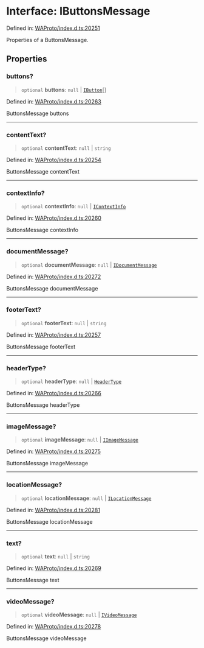 # Interface: IButtonsMessage

Defined in: [WAProto/index.d.ts:20251](https://github.com/Fokusdotid/bail/blob/546bbbb35e652e95f45982a71bee62b2c682e4eb/WAProto/index.d.ts#L20251)

Properties of a ButtonsMessage.

## Properties

### buttons?

> `optional` **buttons**: `null` \| [`IButton`](../namespaces/ButtonsMessage/interfaces/IButton.md)[]

Defined in: [WAProto/index.d.ts:20263](https://github.com/Fokusdotid/bail/blob/546bbbb35e652e95f45982a71bee62b2c682e4eb/WAProto/index.d.ts#L20263)

ButtonsMessage buttons

***

### contentText?

> `optional` **contentText**: `null` \| `string`

Defined in: [WAProto/index.d.ts:20254](https://github.com/Fokusdotid/bail/blob/546bbbb35e652e95f45982a71bee62b2c682e4eb/WAProto/index.d.ts#L20254)

ButtonsMessage contentText

***

### contextInfo?

> `optional` **contextInfo**: `null` \| [`IContextInfo`](../../../interfaces/IContextInfo.md)

Defined in: [WAProto/index.d.ts:20260](https://github.com/Fokusdotid/bail/blob/546bbbb35e652e95f45982a71bee62b2c682e4eb/WAProto/index.d.ts#L20260)

ButtonsMessage contextInfo

***

### documentMessage?

> `optional` **documentMessage**: `null` \| [`IDocumentMessage`](IDocumentMessage.md)

Defined in: [WAProto/index.d.ts:20272](https://github.com/Fokusdotid/bail/blob/546bbbb35e652e95f45982a71bee62b2c682e4eb/WAProto/index.d.ts#L20272)

ButtonsMessage documentMessage

***

### footerText?

> `optional` **footerText**: `null` \| `string`

Defined in: [WAProto/index.d.ts:20257](https://github.com/Fokusdotid/bail/blob/546bbbb35e652e95f45982a71bee62b2c682e4eb/WAProto/index.d.ts#L20257)

ButtonsMessage footerText

***

### headerType?

> `optional` **headerType**: `null` \| [`HeaderType`](../namespaces/ButtonsMessage/enumerations/HeaderType.md)

Defined in: [WAProto/index.d.ts:20266](https://github.com/Fokusdotid/bail/blob/546bbbb35e652e95f45982a71bee62b2c682e4eb/WAProto/index.d.ts#L20266)

ButtonsMessage headerType

***

### imageMessage?

> `optional` **imageMessage**: `null` \| [`IImageMessage`](IImageMessage.md)

Defined in: [WAProto/index.d.ts:20275](https://github.com/Fokusdotid/bail/blob/546bbbb35e652e95f45982a71bee62b2c682e4eb/WAProto/index.d.ts#L20275)

ButtonsMessage imageMessage

***

### locationMessage?

> `optional` **locationMessage**: `null` \| [`ILocationMessage`](ILocationMessage.md)

Defined in: [WAProto/index.d.ts:20281](https://github.com/Fokusdotid/bail/blob/546bbbb35e652e95f45982a71bee62b2c682e4eb/WAProto/index.d.ts#L20281)

ButtonsMessage locationMessage

***

### text?

> `optional` **text**: `null` \| `string`

Defined in: [WAProto/index.d.ts:20269](https://github.com/Fokusdotid/bail/blob/546bbbb35e652e95f45982a71bee62b2c682e4eb/WAProto/index.d.ts#L20269)

ButtonsMessage text

***

### videoMessage?

> `optional` **videoMessage**: `null` \| [`IVideoMessage`](IVideoMessage.md)

Defined in: [WAProto/index.d.ts:20278](https://github.com/Fokusdotid/bail/blob/546bbbb35e652e95f45982a71bee62b2c682e4eb/WAProto/index.d.ts#L20278)

ButtonsMessage videoMessage
